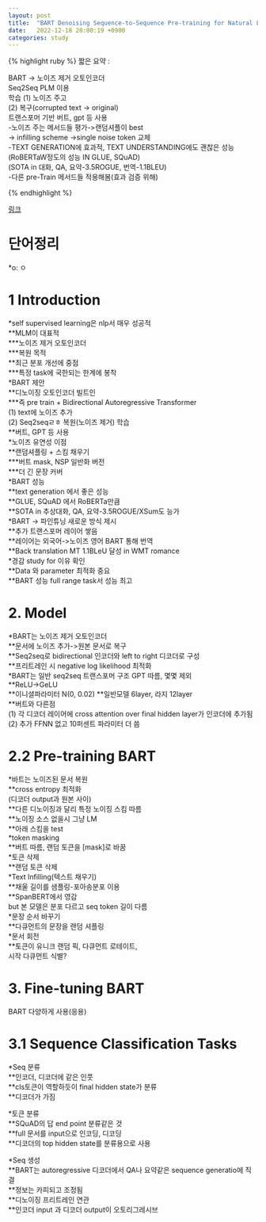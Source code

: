 ```yaml
---
layout: post
title:  "BART Denoising Sequence-to-Sequence Pre-training for Natural Language Generation, Translation, and Comprehension"
date:   2022-12-18 20:00:19 +0900
categories: study
---
```






{% highlight ruby %}
짧은 요약 :  

BART -> 노이즈 제거 오토인코더  
Seq2Seq PLM 이용  
학습 (1) 노이즈 주고   
      (2) 복구(corrupted text -> original)  
트랜스포머 기반 버트, gpt 등 사용  
-노이즈 주는 메서드들 평가->랜덤셔플이 best  
                                -> infilling scheme  ->single noise token 교체  
-TEXT GENERATION에 효과적, TEXT UNDERSTANDING에도 괜찮은 성능  
(RoBERTaW정도의 성능 IN GLUE, SQuAD)  
(SOTA in 대화, QA, 요약-3.5ROGUE, 번역-1.1BLEU)  
-다른 pre-Train 메서드들 적용해봄(효과 검증 위해)  
    
{% endhighlight %}


[링크](https://drive.google.com/drive/folders/1ejDoh5Iyh49gi0zI6Z0Q0h3LFGYxbnTL?usp=sharing)


# 단어정리  
*o: ㅇ  


# 1 Introduction  
*self supervised learning은 nlp서 매우 성공적  
**MLM이 대표적  
***노이즈 제거 오토인코더  
***복원 목적  
**최근 분포 개선에 중점  
***특정 task에 국한되는 한계에 봉착  
*BART 제안  
**디노이징 오토인코더 빌트인  
***즉 pre train + Bidirectional Autoregressive Transformer  
(1) text에 노이즈 추가  
(2) Seq2seqㄹㅎ 복원(노이즈 제거) 학습  
**버트, GPT 등 사용  
*노이즈 유연성 이점  
**랜덤셔플링 + 스킴 채우기  
***버트 mask, NSP 일반화 버전  
***더 긴 문장 커버  
*BART 성능  
**text generation 에서 좋은 성능  
**GLUE, SQuAD 에서 RoBERTa만큼  
**SOTA in 추상대화, QA, 요약-3.5ROGUE/XSum도 능가  
*BART -> 파인튜닝 새로운 방식 제시  
**추가 트랜스포머 레이어 쌓음  
**레이어는 외국어->노이즈 영어 BART 통해 번역  
**Back translation MT 1.1BLeU 달성 in WMT romance  
*경감 study for 이유 확인  
**Data 와 parameter 최적화 중요  
**BART 성능 full range task서 성능 최고  



# 2. Model  
*BART는 노이즈 제거 오토인코더  
**문서에 노이즈 추가->원본 문서로 복구  
**Seq2seq로 bidirectional 인코더와 left to right 디코더로 구성  
**프리트레인 시 negative log likelihood 최적화  
*BART는 일반 seq2seq 트랜스포머 구조 GPT 따름, 몇몇 제외  
**ReLU->GeLU  
**이니셜파라미터 N(0, 0.02) 
**일반모델 6layer, 라지 12layer  
**버트와 다른점  
(1) 각 디코더 레이어에 cross attention over final hidden layer가 인코더에 추가됨  
(2) 추가 FFNN 없고 10퍼센트 파라미터 더 씀  


# 2.2 Pre-training BART  
*바트는 노이즈된 문서 복원  
**cross entropy 최적화  
(디코더 output과 원본 사이)  
**다른 디노이징과 달리 특정 노이징 스킴 따름  
**노이징 소스 없을시 그냥 LM  
**아래 스킴을 test  
*token masking  
**버트 따름, 랜덤 토큰을 [mask]로 바꿈  
*토큰 삭제  
**랜덤 토큰 삭제  
*Text Infilling(텍스트 채우기)  
**채울 길이를 샘플링-포아송분포 이용  
**SpanBERT에서 영감  
but 본 모델은 분포 다르고 seq token 길이 다름  
*문장 순서 바꾸기  
**다큐먼트의 문장을 랜덤 셔플링  
*문서 회전  
**토큰이 유니크 랜덤 픽, 다큐먼트 로테이트,  
시작 다큐먼트 식별?  



# 3. Fine-tuning BART  
BART 다양하게 사용(응용)  


# 3.1 Sequence Classification Tasks  
*Seq 분류  
**인코더, 디코더에 같은 인풋  
**cls토큰이 역할하듯이 final hidden state가 분류  
**디코더가 가짐  


*토큰 분류  
**SQuAD의 답 end point 분류같은 것  
**full 문서를 input으로 인코딩, 디코딩  
**디코더의 top hidden state를 분류용으로 사용  


*Seq 생성  
**BART는 autoregressive 디코더에서 QA나 요약같은 sequence generatio에 직결  
**정보는 카피되고 조정됨  
**디노이징 프리트레인 연관  
**인코더 input 과 디코더 output이 오토리그레시브  





